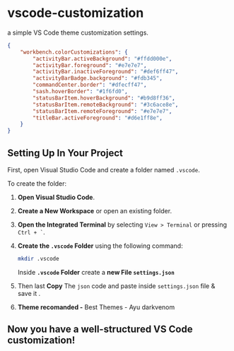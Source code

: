 # vscode-customization
a simple VS Code theme customization settings.


```json
{
    "workbench.colorCustomizations": {
        "activityBar.activeBackground": "#ffdd000e",
        "activityBar.foreground": "#e7e7e7",
        "activityBar.inactiveForeground": "#def6ff47",
        "activityBarBadge.background": "#fdb345",
        "commandCenter.border": "#dfecff47",
        "sash.hoverBorder": "#1f6fd0",
        "statusBarItem.hoverBackground": "#b9d8ff36",
        "statusBarItem.remoteBackground": "#3c6ace8e",
        "statusBarItem.remoteForeground": "#e7e7e7",
        "titleBar.activeForeground": "#d6e1ff8e",
    }
}
```
## Setting Up In Your Project

First, open Visual Studio Code and create a folder named `.vscode`.

To create the folder:

1. **Open Visual Studio Code**.
2. **Create a New Workspace** or open an existing folder.
3. **Open the Integrated Terminal** by selecting `View > Terminal` or pressing `` Ctrl + ` ``.
4. **Create the `.vscode` Folder** using the following command:

   ```bash
   mkdir .vscode
   ```
   Inside **`.vscode` Folder** create a **new File `settings.json`**
5. Then last **Copy** The `json` code and paste inside `settings.json` file & save it .
6. **Theme recomanded -**  Best Themes - Ayu darkvenom

## Now you have a well-structured VS Code customization!


